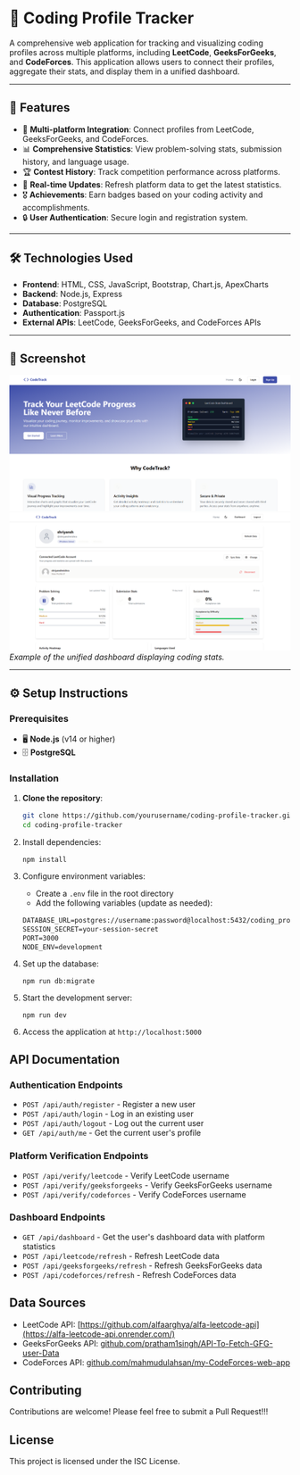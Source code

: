 # 🚀 Coding Profile Tracker

A comprehensive web application for tracking and visualizing coding profiles across multiple platforms, including **LeetCode**, **GeeksForGeeks**, and **CodeForces**. This application allows users to connect their profiles, aggregate their stats, and display them in a unified dashboard.

---

## 🌟 Features

- 🔗 **Multi-platform Integration**: Connect profiles from LeetCode, GeeksForGeeks, and CodeForces.
- 📊 **Comprehensive Statistics**: View problem-solving stats, submission history, and language usage.
- 🏆 **Contest History**: Track competition performance across platforms.
- 🔄 **Real-time Updates**: Refresh platform data to get the latest statistics.
- 🎖️ **Achievements**: Earn badges based on your coding activity and accomplishments.
- 🔒 **User Authentication**: Secure login and registration system.

---

## 🛠️ Technologies Used

- **Frontend**: HTML, CSS, JavaScript, Bootstrap, Chart.js, ApexCharts
- **Backend**: Node.js, Express
- **Database**: PostgreSQL
- **Authentication**: Passport.js
- **External APIs**: LeetCode, GeeksForGeeks, and CodeForces APIs

---

## 📸 Screenshot

![Dashboard Screenshot](./js-project/assets/screenshot.png)  
![Dashboard Screenshot](./js-project/assets/screenshot2.png)
*Example of the unified dashboard displaying coding stats.*

---

## ⚙️ Setup Instructions

### Prerequisites

- 🖥️ **Node.js** (v14 or higher)
- 🗄️ **PostgreSQL**

### Installation

1. **Clone the repository**:
   ```bash
   git clone https://github.com/yourusername/coding-profile-tracker.git
   cd coding-profile-tracker
   ```

2. Install dependencies:
   ```
   npm install
   ```

3. Configure environment variables:
   - Create a `.env` file in the root directory
   - Add the following variables (update as needed):
   ```
   DATABASE_URL=postgres://username:password@localhost:5432/coding_profile_tracker
   SESSION_SECRET=your-session-secret
   PORT=3000
   NODE_ENV=development
   ```

4. Set up the database:
   ```
   npm run db:migrate
   ```

5. Start the development server:
   ```
   npm run dev
   ```

6. Access the application at `http://localhost:5000`

## API Documentation

### Authentication Endpoints

- `POST /api/auth/register` - Register a new user
- `POST /api/auth/login` - Log in an existing user
- `POST /api/auth/logout` - Log out the current user
- `GET /api/auth/me` - Get the current user's profile

### Platform Verification Endpoints

- `POST /api/verify/leetcode` - Verify LeetCode username
- `POST /api/verify/geeksforgeeks` - Verify GeeksForGeeks username
- `POST /api/verify/codeforces` - Verify CodeForces username

### Dashboard Endpoints

- `GET /api/dashboard` - Get the user's dashboard data with platform statistics
- `POST /api/leetcode/refresh` - Refresh LeetCode data
- `POST /api/geeksforgeeks/refresh` - Refresh GeeksForGeeks data
- `POST /api/codeforces/refresh` - Refresh CodeForces data

## Data Sources

- LeetCode API: [https://github.com/alfaarghya/alfa-leetcode-api](https://alfa-leetcode-api.onrender.com/)
- GeeksForGeeks API: [github.com/pratham1singh/API-To-Fetch-GFG-user-Data](https://github.com/pratham1singh/API-To-Fetch-GFG-user-Data)
- CodeForces API: [github.com/mahmudulahsan/my-CodeForces-web-app](https://github.com/mahmudulahsan/my-CodeForces-web-app)

## Contributing

Contributions are welcome! Please feel free to submit a Pull Request!!!

## License

This project is licensed under the ISC License.
